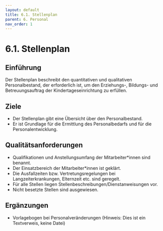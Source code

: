 ```yaml
---
layout: default
title: 6.1. Stellenplan
parent: 6. Personal
nav_order: 1
---
```


# 6.1. Stellenplan

## Einführung
Der Stellenplan beschreibt den quantitativen und qualitativen Personalbestand, der erforderlich ist, um den Erziehungs-, Bildungs- und Betreuungsauftrag der Kindertageseinrichtung zu erfüllen.

## Ziele

* Der Stellenplan gibt eine Übersicht über den Personalbestand.
* Er ist Grundlage für die Ermittlung des Personalbedarfs und für die Personalentwicklung.

## Qualitätsanforderungen

* Qualifikationen und Anstellungsumfang der Mitarbeiter\*innen sind benannt.
* Der Einsatzbereich der Mitarbeiter\*innen ist geklärt.
* Die Ausfallzeiten bzw. Vertretungsregelungen bei Langzeiterkrankungen, Elternzeit etc. sind geregelt.
* Für alle Stellen liegen Stellenbeschreibungen/Dienstanweisungen vor.
* Nicht besetzte Stellen sind ausgewiesen.

## Ergänzungen

* Vorlagebogen bei Personalveränderungen (Hinweis: Dies ist ein Textverweis, keine Datei)
